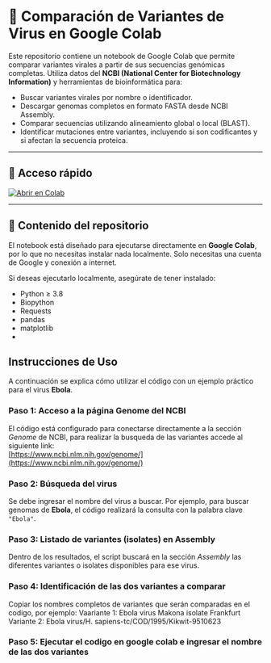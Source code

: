 # 🧬 Comparación de Variantes de Virus en Google Colab

Este repositorio contiene un notebook de Google Colab que permite comparar variantes virales a partir de sus secuencias genómicas completas. Utiliza datos del **NCBI (National Center for Biotechnology Information)** y herramientas de bioinformática para:

- Buscar variantes virales por nombre o identificador.
- Descargar genomas completos en formato FASTA desde NCBI Assembly.
- Comparar secuencias utilizando alineamiento global o local (BLAST).
- Identificar mutaciones entre variantes, incluyendo si son codificantes y si afectan la secuencia proteica.

---

## 🔗 Acceso rápido

[![Abrir en Colab](https://colab.research.google.com/assets/colab-badge.svg)](https://colab.research.google.com/github/tu-usuario/tu-repo/blob/main/comparacion_variantes.ipynb)

---

## 📁 Contenido del repositorio

El notebook está diseñado para ejecutarse directamente en **Google Colab**, por lo que no necesitas instalar nada localmente. Solo necesitas una cuenta de Google y conexión a internet.

Si deseas ejecutarlo localmente, asegúrate de tener instalado:

- Python ≥ 3.8
- Biopython
- Requests
- pandas
- matplotlib
- 
## Instrucciones de Uso

A continuación se explica cómo utilizar el código con un ejemplo práctico para el virus **Ebola**.


### Paso 1: Acceso a la página Genome del NCBI

El código está configurado para conectarse directamente a la sección *Genome* de NCBI, para realizar la busqueda de las variantes accede al siguiente link:  
[https://www.ncbi.nlm.nih.gov/genome/](https://www.ncbi.nlm.nih.gov/genome/)

### Paso 2: Búsqueda del virus

Se debe ingresar el nombre del virus a buscar. Por ejemplo, para buscar genomas de **Ebola**, el código realizará la consulta con la palabra clave `"Ebola"`.

### Paso 3: Listado de variantes (isolates) en Assembly

Dentro de los resultados, el script buscará en la sección *Assembly* las diferentes variantes o isolates disponibles para ese virus.

### Paso 4: Identificación de las dos variantes a comparar 

Copiar los nombres completos de variantes que serán comparadas en el codigo, por ejemplo:
Vaariante 1: Ebola virus Makona isolate Frankfurt
Variante 2: Ebola virus/H. sapiens-tc/COD/1995/Kikwit-9510623

### Paso 5: Ejecutar el codigo en google colab e ingresar el nombre de las dos variantes





